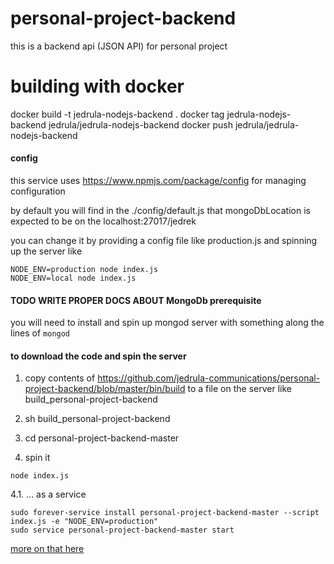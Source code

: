 # personal-project-backend
this is a backend api (JSON API) for personal project

# building with docker
docker build -t jedrula-nodejs-backend .
docker tag jedrula-nodejs-backend jedrula/jedrula-nodejs-backend
docker push jedrula/jedrula-nodejs-backend

#### config
this service uses https://www.npmjs.com/package/config for managing configuration

by default you will find in the ./config/default.js that mongoDbLocation is expected to be on the localhost:27017/jedrek

you can change it by providing a config file like production.js and spinning up the server like 
```
NODE_ENV=production node index.js 
NODE_ENV=local node index.js 
```

#### TODO WRITE PROPER DOCS ABOUT MongoDb prerequisite
you will need to install and spin up mongod server with something along the lines of `mongod`

#### to download the code and spin the server

1. copy contents of https://github.com/jedrula-communications/personal-project-backend/blob/master/bin/build to a file on the server like build_personal-project-backend

2. sh build_personal-project-backend

3. cd personal-project-backend-master

4. spin it
```
node index.js
```

4.1. ... as a service
```
sudo forever-service install personal-project-backend-master --script index.js -e "NODE_ENV=production"
sudo service personal-project-backend-master start
```

[more on that here](http://jedrula-app.surge.sh/post/e58f4fd4-bda4-4a1d-801b-d68cc255a63f)

